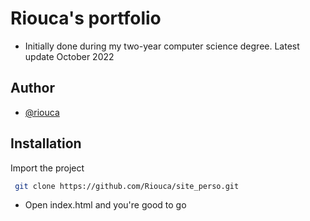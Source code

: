 
# Riouca's portfolio

- Initially done during my two-year computer science degree. Latest update October 2022

## Author

- [@riouca](https://www.github.com/riouca)


## Installation

Import the project

```bash
 git clone https://github.com/Riouca/site_perso.git
```
- Open index.html and you're good to go
